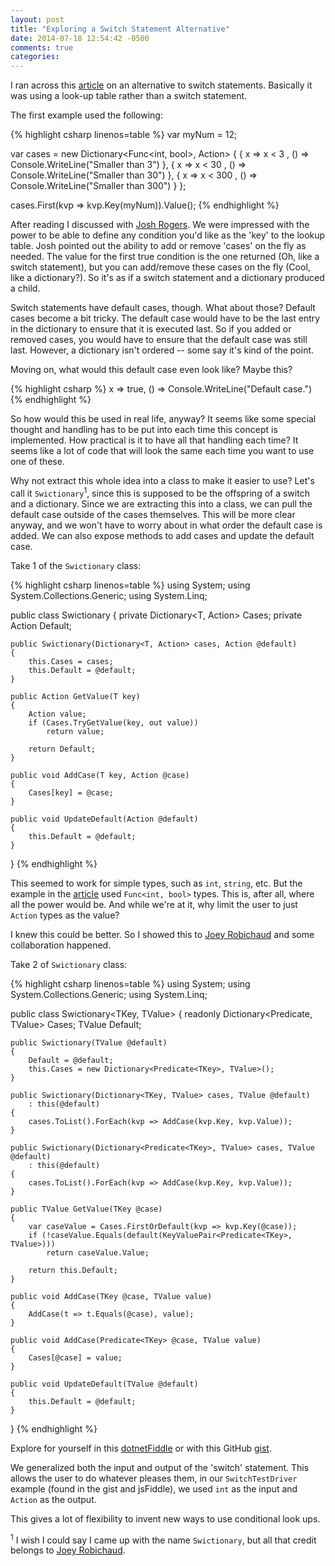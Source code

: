 ```yaml
---
layout: post
title: "Exploring a Switch Statement Alternative"
date: 2014-07-18 12:54:42 -0500
comments: true
categories:
---
```

I ran across this [article](http://www.codeproject.com/Tips/798140/Switch-statement-alternative) on an alternative to switch statements. Basically it was using a look-up table rather than a switch statement.

<!-- more -->

The first example used the following:

{% highlight csharp linenos=table %}
var myNum = 12;

var cases = new Dictionary<Func<int, bool>, Action>
{
    { x => x < 3 ,    () => Console.WriteLine("Smaller than 3")   },
    { x => x < 30 ,   () => Console.WriteLine("Smaller than 30")  },
    { x => x < 300 ,  () => Console.WriteLine("Smaller than 300") }
};

cases.First(kvp => kvp.Key(myNum)).Value();
{% endhighlight %}

After reading I discussed with [Josh Rogers](http://joshuarogers.net). We were impressed with the power to be able to define any condition you'd like as the 'key' to the lookup table. Josh pointed out the ability to add or remove 'cases' on the fly as needed. The value for the first true condition is the one returned (Oh, like a switch statement), but you can add/remove these cases on the fly (Cool, like a dictionary?). So it's as if a switch statement and a dictionary produced a child.

Switch statements have default cases, though. What about those? Default cases become a bit tricky. The default case would have to be the last entry in the dictionary to ensure that it is executed last. So if you added or removed cases, you would have to ensure that the default case was still last. However, a dictionary isn't ordered -- some say it's kind of the point.

Moving on, what would this default case even look like? Maybe this?

{% highlight csharp %}
x => true, () => Console.WriteLine("Default case.")
{% endhighlight %}

So how would this be used in real life, anyway? It seems like some special thought and handling has to be put into each time this concept is implemented. How practical is it to have all that handling each time? It seems like a lot of code that will look the same each time you want to use one of these.

Why not extract this whole idea into a class to make it easier to use? Let's call it `Swictionary`<sup>1</sup>, since this is supposed to be the offspring of a switch and a dictionary. Since we are extracting this into a class, we can pull the default case outside of the cases themselves. This will be more clear anyway, and we won't have to worry about in what order the default case is added. We can also expose methods to add cases and update the default case.

Take 1 of the `Swictionary` class:

{% highlight csharp linenos=table %}
using System;
using System.Collections.Generic;
using System.Linq;

public class Swictionary<T>
{
	private Dictionary<T, Action> Cases;
	private Action Default;

	public Swictionary(Dictionary<T, Action> cases, Action @default)
	{
		this.Cases = cases;
		this.Default = @default;
	}

	public Action GetValue(T key)
	{
		Action value;
		if (Cases.TryGetValue(key, out value))
			return value;

		return Default;
	}

	public void AddCase(T key, Action @case)
	{
		Cases[key] = @case;
	}

	public void UpdateDefault(Action @default)
	{
		this.Default = @default;
	}
}
{% endhighlight %}

This seemed to work for simple types, such as `int`, `string`, etc. But the example in the [article](http://www.codeproject.com/Tips/798140/Switch-statement-alternative) used `Func<int, bool>` types. This is, after all, where all the power would be. And while we're at it, why limit the user to just `Action` types as the value?

I knew this could be better. So I showed this to [Joey Robichaud](https://github.com/JoeRobich) and some collaboration happened.

Take 2 of `Swictionary` class:

{% highlight csharp linenos=table %}
using System;
using System.Collections.Generic;
using System.Linq;

public class Swictionary<TKey, TValue>
{
    readonly Dictionary<Predicate<TKey>, TValue> Cases;
    TValue Default;

    public Swictionary(TValue @default)
    {
        Default = @default;
        this.Cases = new Dictionary<Predicate<TKey>, TValue>();
    }

    public Swictionary(Dictionary<TKey, TValue> cases, TValue @default)
        : this(@default)
    {
        cases.ToList().ForEach(kvp => AddCase(kvp.Key, kvp.Value));
    }

    public Swictionary(Dictionary<Predicate<TKey>, TValue> cases, TValue @default)
        : this(@default)
    {
        cases.ToList().ForEach(kvp => AddCase(kvp.Key, kvp.Value));
    }

    public TValue GetValue(TKey @case)
    {
        var caseValue = Cases.FirstOrDefault(kvp => kvp.Key(@case));
        if (!caseValue.Equals(default(KeyValuePair<Predicate<TKey>, TValue>)))
            return caseValue.Value;

        return this.Default;
    }

    public void AddCase(TKey @case, TValue value)
    {
        AddCase(t => t.Equals(@case), value);
    }

    public void AddCase(Predicate<TKey> @case, TValue value)
    {
        Cases[@case] = value;
    }

    public void UpdateDefault(TValue @default)
    {
        this.Default = @default;
    }
}
{% endhighlight %}

Explore for yourself in this [dotnetFiddle](https://dotnetfiddle.net/qeApD5) or with this GitHub [gist](https://gist.github.com/SpencerLynn/634d1dbafdfd0f1acd53).

We generalized both the input and output of the 'switch' statement. This allows the user to do whatever pleases them, in our `SwitchTestDriver` example (found in the gist and jsFiddle), we used `int` as the input and `Action` as the output.

This gives a lot of flexibility to invent new ways to use conditional look ups.

<sup>1</sup> I wish I could say I came up with the name `Swictionary`, but all that credit belongs to [Joey Robichaud](https://github.com/JoeRobich).
